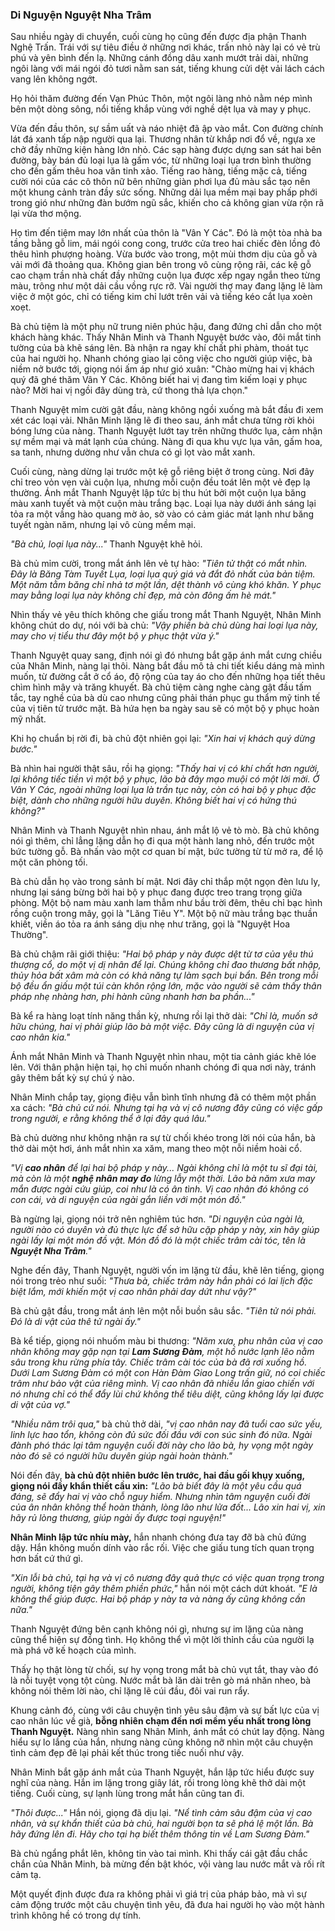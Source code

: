 ### Di Nguyện Nguyệt Nha Trâm

Sau nhiều ngày di chuyển, cuối cùng họ cũng đến được địa phận Thanh Nghệ Trấn. Trái với sự tiêu điều ở những nơi khác, trấn nhỏ này lại có vẻ trù phú và yên bình đến lạ. Những cánh đồng dâu xanh mướt trải dài, những ngôi làng với mái ngói đỏ tươi nằm san sát, tiếng khung cửi dệt vải lách cách vang lên không ngớt.

Họ hỏi thăm đường đến Vạn Phúc Thôn, một ngôi làng nhỏ nằm nép mình bên một dòng sông, nổi tiếng khắp vùng với nghề dệt lụa và may y phục.

Vừa đến đầu thôn, sự sầm uất và náo nhiệt đã ập vào mắt. Con đường chính lát đá xanh tấp nập người qua lại. Thương nhân từ khắp nơi đổ về, ngựa xe chở đầy những kiện hàng lớn nhỏ. Các sạp hàng được dựng san sát hai bên đường, bày bán đủ loại lụa là gấm vóc, từ những loại lụa trơn bình thường cho đến gấm thêu hoa văn tinh xảo. Tiếng rao hàng, tiếng mặc cả, tiếng cười nói của các cô thôn nữ bên những giàn phơi lụa đủ màu sắc tạo nên một khung cảnh tràn đầy sức sống. Những dải lụa mềm mại bay phấp phới trong gió như những đàn bướm ngũ sắc, khiến cho cả không gian vừa rộn rã lại vừa thơ mộng.

Họ tìm đến tiệm may lớn nhất của thôn là "Vân Y Các". Đó là một tòa nhà ba tầng bằng gỗ lim, mái ngói cong cong, trước cửa treo hai chiếc đèn lồng đỏ thêu hình phượng hoàng. Vừa bước vào trong, một mùi thơm dịu của gỗ và vải mới đã thoảng qua. Không gian bên trong vô cùng rộng rãi, các kệ gỗ cao chạm trần nhà chất đầy những cuộn lụa được xếp ngay ngắn theo từng màu, trông như một dải cầu vồng rực rỡ. Vài người thợ may đang lặng lẽ làm việc ở một góc, chỉ có tiếng kim chỉ lướt trên vải và tiếng kéo cắt lụa xoèn xoẹt.

Bà chủ tiệm là một phụ nữ trung niên phúc hậu, đang đứng chỉ dẫn cho một khách hàng khác. Thấy Nhân Minh và Thanh Nguyệt bước vào, đôi mắt tinh tường của bà khẽ sáng lên. Bà nhận ra ngay khí chất phi phàm, thoát tục của hai người họ. Nhanh chóng giao lại công việc cho người giúp việc, bà niềm nở bước tới, giọng nói ấm áp như gió xuân: "Chào mừng hai vị khách quý đã ghé thăm Vân Y Các. Không biết hai vị đang tìm kiếm loại y phục nào? Mời hai vị ngồi đây dùng trà, cứ thong thả lựa chọn."

Thanh Nguyệt mỉm cười gật đầu, nàng không ngồi xuống mà bắt đầu đi xem xét các loại vải. Nhân Minh lặng lẽ đi theo sau, ánh mắt chưa từng rời khỏi bóng lưng của nàng. Thanh Nguyệt lướt tay trên những thước lụa, cảm nhận sự mềm mại và mát lạnh của chúng. Nàng đi qua khu vực lụa vân, gấm hoa, sa tanh, nhưng dường như vẫn chưa có gì lọt vào mắt xanh.

Cuối cùng, nàng dừng lại trước một kệ gỗ riêng biệt ở trong cùng. Nơi đây chỉ treo vỏn vẹn vài cuộn lụa, nhưng mỗi cuộn đều toát lên một vẻ đẹp lạ thường. Ánh mắt Thanh Nguyệt lập tức bị thu hút bởi một cuộn lụa băng màu xanh tuyết và một cuộn màu trắng bạc. Loại lụa này dưới ánh sáng lại tỏa ra một vầng hào quang mờ ảo, sờ vào có cảm giác mát lạnh như băng tuyết ngàn năm, nhưng lại vô cùng mềm mại.

_"Bà chủ, loại lụa này..."_ Thanh Nguyệt khẽ hỏi.

Bà chủ mỉm cười, trong mắt ánh lên vẻ tự hào: _"Tiên tử thật có mắt nhìn. Đây là Băng Tàm Tuyết Lụa, loại lụa quý giá và đắt đỏ nhất của bản tiệm. Một năm tằm băng chỉ nhả tơ một lần, dệt thành vô cùng khó khăn. Y phục may bằng loại lụa này không chỉ đẹp, mà còn đông ấm hè mát."_

Nhìn thấy vẻ yêu thích không che giấu trong mắt Thanh Nguyệt, Nhân Minh không chút do dự, nói với bà chủ: _"Vậy phiền bà chủ dùng hai loại lụa này, may cho vị tiểu thư đây một bộ y phục thật vừa ý."_

Thanh Nguyệt quay sang, định nói gì đó nhưng bắt gặp ánh mắt cưng chiều của Nhân Minh, nàng lại thôi. Nàng bắt đầu mô tả chi tiết kiểu dáng mà mình muốn, từ đường cắt ở cổ áo, độ rộng của tay áo cho đến những họa tiết thêu chìm hình mây và trăng khuyết. Bà chủ tiệm càng nghe càng gật đầu tấm tắc, tay nghề của bà dù cao nhưng cũng phải thán phục gu thẩm mỹ tinh tế của vị tiên tử trước mặt. Bà hứa hẹn ba ngày sau sẽ có một bộ y phục hoàn mỹ nhất.

Khi họ chuẩn bị rời đi, bà chủ đột nhiên gọi lại: _"Xin hai vị khách quý dừng bước."_

Bà nhìn hai người thật sâu, rồi hạ giọng: _"Thấy hai vị có khí chất hơn người, lại không tiếc tiền vì một bộ y phục, lão bà đây mạo muội có một lời mời. Ở Vân Y Các, ngoài những loại lụa là trần tục này, còn có hai bộ y phục đặc biệt, dành cho những người hữu duyên. Không biết hai vị có hứng thú không?"_

Nhân Minh và Thanh Nguyệt nhìn nhau, ánh mắt lộ vẻ tò mò. Bà chủ không nói gì thêm, chỉ lẳng lặng dẫn họ đi qua một hành lang nhỏ, đến trước một bức tường gỗ. Bà nhấn vào một cơ quan bí mật, bức tường từ từ mở ra, để lộ một căn phòng tối.

Bà chủ dẫn họ vào trong sảnh bí mật. Nơi đây chỉ thắp một ngọn đèn lưu ly, nhưng lại sáng bừng bởi hai bộ y phục đang được treo trang trọng giữa phòng. Một bộ nam màu xanh lam thẫm như bầu trời đêm, thêu chỉ bạc hình rồng cuộn trong mây, gọi là "Lăng Tiêu Y". Một bộ nữ màu trắng bạc thuần khiết, viền áo tỏa ra ánh sáng dịu nhẹ như trăng, gọi là "Nguyệt Hoa Thường".

Bà chủ chậm rãi giới thiệu: _"Hai bộ pháp y này được dệt từ tơ của yêu thú thượng cổ, do một vị dị nhân để lại. Chúng không chỉ đao thương bất nhập, thủy hỏa bất xâm mà còn có khả năng tự làm sạch bụi bẩn. Bên trong mỗi bộ đều ẩn giấu một túi càn khôn rộng lớn, mặc vào người sẽ cảm thấy thân pháp nhẹ nhàng hơn, phi hành cũng nhanh hơn ba phần..."_

Bà kể ra hàng loạt tính năng thần kỳ, nhưng rồi lại thở dài: _"Chỉ là, muốn sở hữu chúng, hai vị phải giúp lão bà một việc. Đây cũng là di nguyện của vị cao nhân kia."_

Ánh mắt Nhân Minh và Thanh Nguyệt nhìn nhau, một tia cảnh giác khẽ lóe lên. Với thân phận hiện tại, họ chỉ muốn nhanh chóng đi qua nơi này, tránh gây thêm bất kỳ sự chú ý nào.

Nhân Minh chắp tay, giọng điệu vẫn bình tĩnh nhưng đã có thêm một phần xa cách: _"Bà chủ cứ nói. Nhưng tại hạ và vị cô nương đây cũng có việc gấp trong người, e rằng không thể ở lại đây quá lâu."_

Bà chủ dường như không nhận ra sự từ chối khéo trong lời nói của hắn, bà thở dài một hơi, ánh mắt nhìn xa xăm, mang theo một nỗi niềm hoài cổ.

_"Vị **cao nhân** để lại hai bộ pháp y này... Ngài không chỉ là một tu sĩ đại tài, mà còn là một **nghệ nhân may đo** lừng lẫy một thời. Lão bà năm xưa may mắn được ngài cứu giúp, coi như là có ân tình. Vị cao nhân đó không có con cái, và di nguyện của ngài gắn liền với một món đồ."_

Bà ngừng lại, giọng nói trở nên nghiêm túc hơn. _"Di nguyện của ngài là, người nào có duyên và đủ thực lực để sở hữu cặp pháp y này, xin hãy giúp ngài lấy lại một món đồ vật. Món đồ đó là một chiếc trâm cài tóc, tên là **Nguyệt Nha Trâm**."_

Nghe đến đây, Thanh Nguyệt, người vốn im lặng từ đầu, khẽ lên tiếng, giọng nói trong trẻo như suối: _"Thưa bà, chiếc trâm này hẳn phải có lai lịch đặc biệt lắm, mới khiến một vị cao nhân phải day dứt như vậy?"_

Bà chủ gật đầu, trong mắt ánh lên một nỗi buồn sâu sắc. _"Tiên tử nói phải. Đó là di vật của thê tử ngài ấy."_

Bà kể tiếp, giọng nói nhuốm màu bi thương: _"Năm xưa, phu nhân của vị cao nhân không may gặp nạn tại **Lam Sương Đàm**, một hồ nước lạnh lẽo nằm sâu trong khu rừng phía tây. Chiếc trâm cài tóc của bà đã rơi xuống hồ. Dưới Lam Sương Đàm có một con Hàn Đàm Giao Long trấn giữ, nó coi chiếc trâm như bảo vật của riêng mình. Vị cao nhân đã nhiều lần giao chiến với nó nhưng chỉ có thể đẩy lùi chứ không thể tiêu diệt, cũng không lấy lại được di vật của vợ."_

_"Nhiều năm trôi qua,"_ bà chủ thở dài, _"vị cao nhân nay đã tuổi cao sức yếu, linh lực hao tổn, không còn đủ sức đối đầu với con súc sinh đó nữa. Ngài đành phó thác lại tâm nguyện cuối đời này cho lão bà,  hy vọng một ngày nào đó sẽ có người hữu duyên giúp ngài hoàn thành."_

Nói đến đây, **bà chủ đột nhiên bước lên trước, hai đầu gối khụy xuống, giọng nói đầy khẩn thiết cầu xin:** _"Lão bà biết đây là một yêu cầu quá đáng, sẽ đẩy hai vị vào chỗ nguy hiểm. Nhưng nhìn tâm nguyện cuối đời của ân nhân không thể hoàn thành, lòng lão như lửa đốt... Lão xin hai vị, xin hãy rủ lòng thương, giúp ngài ấy được toại nguyện!"_

**Nhân Minh lập tức nhíu mày,** hắn nhanh chóng đưa tay đỡ bà chủ đứng dậy. Hắn không muốn dính vào rắc rối. Việc che giấu tung tích quan trọng hơn bất cứ thứ gì.

_"Xin lỗi bà chủ, tại hạ và vị cô nương đây quả thực có việc quan trọng trong người, không tiện gây thêm phiền phức,"_ hắn nói một cách dứt khoát. _"E là không thể giúp được. Hai bộ pháp y này ta và nàng ấy cũng không cần nữa."_

Thanh Nguyệt đứng bên cạnh không nói gì, nhưng sự im lặng của nàng cũng thể hiện sự đồng tình. Họ không thể vì một lời thỉnh cầu của người lạ mà phá vỡ kế hoạch của mình.

Thấy họ thật lòng từ chối, sự hy vọng trong mắt bà chủ vụt tắt, thay vào đó là nỗi tuyệt vọng tột cùng. Nước mắt bà lăn dài trên gò má nhăn nheo, bà không nói thêm lời nào, chỉ lặng lẽ cúi đầu, đôi vai run rẩy.

Khung cảnh đó, cùng với câu chuyện tình yêu sâu đậm và sự bất lực của vị cao nhân lúc về già, **bỗng nhiên chạm đến nơi mềm yếu nhất trong lòng Thanh Nguyệt.** Nàng nhìn sang Nhân Minh, ánh mắt có chút lay động. Nàng hiểu sự lo lắng của hắn, nhưng nàng cũng không nỡ nhìn một câu chuyện tình cảm đẹp đẽ lại phải kết thúc trong tiếc nuối như vậy.

Nhân Minh bắt gặp ánh mắt của Thanh Nguyệt, hắn lập tức hiểu được suy nghĩ của nàng. Hắn im lặng trong giây lát, rồi trong lòng khẽ thở dài một tiếng. Cuối cùng, sự lạnh lùng trong mắt hắn cũng tan đi.

_"Thôi được..."_ Hắn nói, giọng đã dịu lại. _"Nể tình cảm sâu đậm của vị cao nhân, và sự khẩn thiết của bà chủ, hai người bọn ta sẽ phá lệ một lần. Bà hãy đứng lên đi. Hãy cho tại hạ biết thêm thông tin về Lam Sương Đàm."_

Bà chủ ngẩng phắt lên, không tin vào tai mình. Khi thấy cái gật đầu chắc chắn của Nhân Minh, bà mừng đến bật khóc, vội vàng lau nước mắt và rối rít cảm tạ.

Một quyết định được đưa ra không phải vì giá trị của pháp bảo, mà vì sự cảm động trước một câu chuyện tình yêu, đã đưa hai người họ vào một hành trình không hề có trong dự tính.
